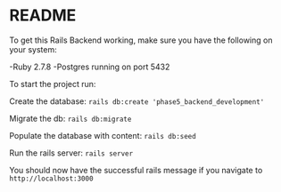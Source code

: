 # README

To get this Rails Backend working, make sure you have the following on your system:

-Ruby 2.7.8
-Postgres running on port 5432

To start the project run:

Create the database:
`rails db:create 'phase5_backend_development'`

Migrate the db:
`rails db:migrate`

Populate the database with content:
`rails db:seed`

Run the rails server:
`rails server`

You should now have the successful rails message if you navigate to `http://localhost:3000`
